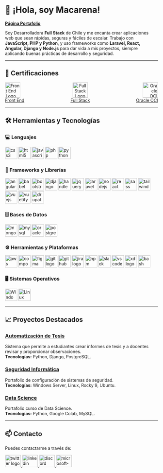 # 👋 ¡Hola, soy Macarena!      

**[Página Portafolio](https://macarenaquijadag.github.io/Portafolio/)**

Soy Desarrolladora **Full Stack** de Chile y me encanta crear aplicaciones web que sean rápidas, seguras y fáciles de escalar. Trabajo con **JavaScript, PHP y Python**, y uso frameworks como **Laravel, React, Angular, Django y Node.js** para dar vida a mis proyectos, siempre aplicando buenas prácticas de desarrollo y seguridad.

---

## 📜 Certificaciones


<div style="display: flex; justify-content: space-between; width: 100%; max-width: 900px; margin: 0 auto;">

  <!-- Izquierda -->
  <div style="text-align: left;">
    <a href="https://www.acreditta.com/credential/8ca7675d-19f3-4fcb-bbfe-203a2dd9e031?trk=public_profile_see-credential" target="_blank">
      <img src="https://img.icons8.com/ios-filled/50/000000/certificate.png" height="50" alt="Front End Logo" /><br>
      Front End
    </a>
  </div>

  <!-- Centro -->
  <div style="text-align: center;">
    <a href="https://www.acreditta.com/credential/7cfb46f7-00e9-4044-bcde-024283b45ecb?utm_source=linkedin_profile&resource_type=badge&resource=7cfb46f7-00e9-4044-bcde-024283b45ecb&trk=public_profile_see-credential" target="_blank">
      <img src="https://img.icons8.com/ios-filled/50/000000/certificate.png" height="50" alt="Full Stack Logo" /><br>
      Full Stack
    </a>
  </div>

  <!-- Derecha -->
  <div style="text-align: right;">
    <a href="https://catalog-education.oracle.com/ords/certview/sharebadge?id=692DC1CC5808FBB0210A7D6DF85078B013504317329E0EDA8C0979B4DAFB0340" target="_blank">
      <img src="https://img.icons8.com/ios-filled/50/000000/certificate.png" height="50" alt="Oracle OCI Logo" /><br>
      Oracle OCI
    </a>
  </div>

</div>

---

## 🛠️ Herramientas y Tecnologías

### 💻 Lenguajes
<div align="left">
  <img src="https://cdn.jsdelivr.net/gh/devicons/devicon/icons/css3/css3-original.svg" height="40" alt="css3 logo" />
  <img src="https://cdn.jsdelivr.net/gh/devicons/devicon/icons/html5/html5-original.svg" height="40" alt="html5 logo" />
  <img src="https://cdn.jsdelivr.net/gh/devicons/devicon/icons/javascript/javascript-original.svg" height="40" alt="javascript logo" />
  <img src="https://cdn.jsdelivr.net/gh/devicons/devicon/icons/php/php-original.svg" height="40" alt="php logo" />
  <img src="https://cdn.jsdelivr.net/gh/devicons/devicon/icons/python/python-original.svg" height="40" alt="python logo" />
</div>

### 🧩 Frameworks y Librerías
<div align="left">
  <img src="https://cdn.jsdelivr.net/gh/devicons/devicon/icons/angularjs/angularjs-original.svg" height="40" alt="angularjs logo" />
  <img src="https://cdn.jsdelivr.net/gh/devicons/devicon/icons/babel/babel-original.svg" height="40" alt="babel logo" />
  <img src="https://cdn.jsdelivr.net/gh/devicons/devicon/icons/bootstrap/bootstrap-original.svg" height="40" alt="bootstrap logo" />
  <img src="https://cdn.jsdelivr.net/gh/devicons/devicon/icons/django/django-plain.svg" height="40" alt="django logo" />
  <img src="https://cdn.jsdelivr.net/gh/devicons/devicon/icons/handlebars/handlebars-original.svg" height="40" alt="handlebars logo" />
  <img src="https://cdn.jsdelivr.net/gh/devicons/devicon/icons/jquery/jquery-original.svg" height="40" alt="jquery logo" />
  <img src="https://cdn.jsdelivr.net/gh/devicons/devicon/icons/laravel/laravel-original.svg" height="40" alt="laravel logo" />
  <img src="https://cdn.jsdelivr.net/gh/devicons/devicon/icons/nodejs/nodejs-original.svg" height="40" alt="nodejs logo" />
  <img src="https://cdn.jsdelivr.net/gh/devicons/devicon/icons/react/react-original.svg" height="40" alt="react logo" />
  <img src="https://cdn.jsdelivr.net/gh/devicons/devicon/icons/sass/sass-original.svg" height="40" alt="sass logo" />
  <img src="https://cdn.jsdelivr.net/gh/devicons/devicon/icons/tailwindcss/tailwindcss-original-wordmark.svg" height="40" alt="tailwindcss logo" />
  <img src="https://cdn.jsdelivr.net/gh/devicons/devicon/icons/vuejs/vuejs-original.svg" height="40" alt="vuejs logo" />
  <img src="https://cdn.jsdelivr.net/gh/devicons/devicon/icons/vuetify/vuetify-original.svg" height="40" alt="vuetify logo" />
  <img src="https://cdn.jsdelivr.net/gh/devicons/devicon/icons/drupal/drupal-original.svg" height="40" alt="drupal logo" />
</div>

### 🗄️ Bases de Datos
<div align="left">
  <img src="https://cdn.jsdelivr.net/gh/devicons/devicon/icons/mongodb/mongodb-original.svg" height="40" alt="mongodb logo" />
  <img src="https://cdn.jsdelivr.net/gh/devicons/devicon/icons/mysql/mysql-original.svg" height="40" alt="mysql logo" />
  <img src="https://cdn.jsdelivr.net/gh/devicons/devicon/icons/oracle/oracle-original.svg" height="40" alt="oracle logo" />
  <img src="https://cdn.jsdelivr.net/gh/devicons/devicon/icons/postgresql/postgresql-original.svg" height="40" alt="postgresql logo" />
</div>

### ⚙️ Herramientas y Plataformas
<div align="left">
  <img src="https://cdn.jsdelivr.net/gh/devicons/devicon/icons/amazonwebservices/amazonwebservices-line-wordmark.svg" height="40" alt="aws logo" />
  <img src="https://cdn.jsdelivr.net/gh/devicons/devicon/icons/composer/composer-original.svg" height="40" alt="composer logo" />
  <img src="https://cdn.jsdelivr.net/gh/devicons/devicon/icons/figma/figma-original.svg" height="40" alt="figma logo" />
  <img src="https://cdn.jsdelivr.net/gh/devicons/devicon/icons/git/git-original.svg" height="40" alt="git logo" />
  <img src="https://cdn.jsdelivr.net/gh/devicons/devicon/icons/github/github-original.svg" height="40" alt="github logo" />
  <img src="https://cdn.jsdelivr.net/gh/devicons/devicon/icons/jira/jira-original.svg" height="40" alt="jira logo" />
  <img src="https://cdn.jsdelivr.net/gh/devicons/devicon/icons/npm/npm-original-wordmark.svg" height="40" alt="npm logo" />
  <img src="https://cdn.jsdelivr.net/gh/devicons/devicon/icons/slack/slack-original.svg" height="40" alt="slack logo" />
  <img src="https://cdn.jsdelivr.net/gh/devicons/devicon/icons/vscode/vscode-original.svg" height="40" alt="vscode logo" />
  <img src="https://cdn.jsdelivr.net/gh/devicons/devicon/icons/xd/xd-plain.svg" height="40" alt="xd logo" />
  <img src="https://cdn.jsdelivr.net/gh/devicons/devicon/icons/bash/bash-original.svg" height="40" alt="bash logo" />
</div>

### 🖥️ Sistemas Operativos
<div align="left">
  <img src="https://cdn.jsdelivr.net/gh/devicons/devicon/icons/windows8/windows8-original.svg" height="40" alt="Windows Server logo" />
  <img src="https://cdn.jsdelivr.net/gh/devicons/devicon/icons/linux/linux-original.svg" height="40" alt="Linux logo" />
</div>

---

## 📈 Proyectos Destacados

### [Automatización de Tesis](https://github.com/MacarenaQuijadaG/AutomatizacionTesis.git)
Sistema que permite a estudiantes crear informes de tesis y a docentes revisar y proporcionar observaciones.  
**Tecnologías:** Python, Django, PostgreSQL.

### [Seguridad Informática](https://github.com/MacarenaQuijadaG/Seguridad-Informatica.git)  
Portafolio de configuración de sistemas de seguridad.  
**Tecnologías:** Windows Server, Linux, Rocky 9, Ubuntu.

### [Data Science](https://github.com/MacarenaQuijadaG/Data-Science.git)  
Portafolio curso de Data Science.  
**Tecnologías:** Python, Google Colab, MySQL.

---

## 📫 Contacto
Puedes contactarme a través de:  
<div align="left">
  <a href="https://twitter.com/tu_usuario" target="_blank">
    <img src="https://raw.githubusercontent.com/maurodesouza/profile-readme-generator/master/src/assets/icons/social/twitter/default.svg" width="52" height="40" alt="twitter logo" />
  </a>
  <a href="https://www.linkedin.com/in/macarena-quijada-guzm%C3%A1n-430263191/" target="_blank">
    <img src="https://raw.githubusercontent.com/maurodesouza/profile-readme-generator/master/src/assets/icons/social/linkedin/default.svg" width="52" height="40" alt="linkedin logo" />
  </a>
  <a href="discord://tu_usuario" target="_blank">
    <img src="https://raw.githubusercontent.com/maurodesouza/profile-readme-generator/master/src/assets/icons/social/discord/default.svg" width="52" height="40" alt="discord logo" />
  </a>
  <a href="mailto:mcarena.quijada@outlook.com" target="_blank">
    <img src="https://raw.githubusercontent.com/maurodesouza/profile-readme-generator/master/src/assets/icons/social/microsoft-outlook/default.svg" width="52" height="40" alt="microsoft-outlook logo" />
  </a>
</div>

